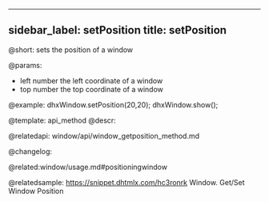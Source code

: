 
---
sidebar_label: setPosition
title: setPosition
---          

@short: sets the position of a window


@params:
- left	number		the left coordinate of a window
- top	number		the top coordinate of a window



@example:
dhxWindow.setPosition(20,20);
dhxWindow.show();


@template: api_method
@descr:



@relatedapi:
window/api/window_getposition_method.md


@changelog:

@related:window/usage.md#positioningwindow

@relatedsample: https://snippet.dhtmlx.com/hc3ronrk	Window. Get/Set Window Position